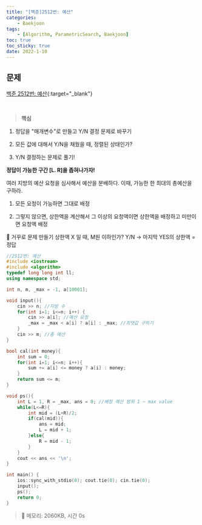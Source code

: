 ```yaml
---
title: "[백준]2512번: 예산"
categories:
    - Baekjoon
tags:
    - [Algorithm, ParametricSearch, Baekjoon]
toc: true
toc_sticky: true
date: 2022-1-10
---
```


## 문제

[백준 2512번: 예산](https://www.acmicpc.net/problem/2512){:target="_blank"}

<br>


> **핵심**
1. 정답을 "매개변수"로 만들고 Y/N 결정 문제로 바꾸기  
   
2. 모든 값에 대해서 Y/N을 채웠을 때, 정렬된 상태인가?

3. Y/N 결정하는 문제로 풀기!

**정답이 가능한 구간 [L. R]을 좁혀나가자!**


여러 지방의 예산 요청을 심사해서 예산을 분배하다. 이때, 가능한 한 최대의 총예산을 구하라.
1. 모든 요청이 가능하면 그대로 배정

2. 그렇지 않으면, 상한액을 계산해서 그 이상의 요청액이면 상한액을 배정하고 미만이면 요청액 배정  

💙 거꾸로 문제 만들기 
상한액 X 일 때, M원 이하인가? Y/N → 마지막 YES의 상한액 = 정답



```cpp
//2512번: 예산
#include <iostream>
#include <algorithm>
typedef long long int ll;
using namespace std;

int n, m, _max = -1, a[10001];

void input(){
    cin >> n; //지방 수
    for(int i=1; i<=n; i++) {
        cin >> a[i]; //예산 요청
        _max = _max < a[i] ? a[i] : _max; //최댓값 구하기
    }
    cin >> m; //총 예산
}

bool cal(int money){
    int sum = 0;
    for(int i=1; i<=n; i++){
        sum += a[i] <= money ? a[i] : money;
    }
    return sum <= m;
}

void ps(){
    int L = 1, R = _max, ans = 0; //배정 예산 범위 1 ~ max value
    while(L<=R){
        int mid = (L+R)/2;
        if(cal(mid)){
            ans = mid;
            L = mid + 1;
        }else{
            R = mid - 1;
        }
    }
    cout << ans << '\n';
}

int main() {
    ios::sync_with_stdio(0); cout.tie(0); cin.tie(0);
    input();
    ps();
    return 0;
}
```


> 🍒 메모리: 2060KB, 시간 0s


